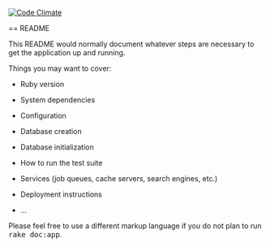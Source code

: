 [![Code Climate](https://codeclimate.com/github/v-tsvid/ur_secured/badges/gpa.svg)](https://codeclimate.com/github/v-tsvid/ur_secured)


== README

This README would normally document whatever steps are necessary to get the
application up and running.

Things you may want to cover:

* Ruby version

* System dependencies

* Configuration

* Database creation

* Database initialization

* How to run the test suite

* Services (job queues, cache servers, search engines, etc.)

* Deployment instructions

* ...


Please feel free to use a different markup language if you do not plan to run
<tt>rake doc:app</tt>.
